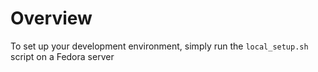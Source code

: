 # Overview

To set up your development environment, simply run the `local_setup.sh` script on a Fedora server